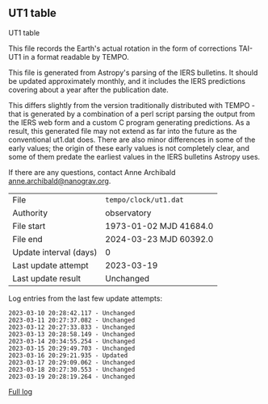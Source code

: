 
## UT1 table

UT1 table

This file records the Earth's actual rotation in the form of
corrections TAI-UT1 in a format readable by TEMPO.

This file is generated from Astropy's parsing of the IERS
bulletins. It should be updated approximately monthly, and it
includes the IERS predictions covering about a year after the
publication date.

This differs slightly from the version traditionally distributed
with TEMPO - that is generated by a combination of a perl script
parsing the output from the IERS web form and a custom C program
generating predictions. As a result, this generated file may not
extend as far into the future as the conventional ut1.dat does.
There are also minor differences in some of the early values; the
origin of these early values is not completely clear, and some of
them predate the earliest values in the IERS bulletins Astropy uses.

If there are any questions, contact Anne Archibald
<anne.archibald@nanograv.org>.

|     |     |
|:--- |:--- |
| File | `tempo/clock/ut1.dat` |
| Authority | observatory |
| File start | 1973-01-02 MJD 41684.0 |
| File end | 2024-03-23 MJD 60392.0 |
| Update interval (days) | 0 |
| Last update attempt | 2023-03-19 |
| Last update result | Unchanged |

Log entries from the last few update attempts:
```
2023-03-10 20:28:42.117 - Unchanged
2023-03-11 20:27:37.082 - Unchanged
2023-03-12 20:27:33.833 - Unchanged
2023-03-13 20:28:58.149 - Unchanged
2023-03-14 20:34:55.254 - Unchanged
2023-03-15 20:29:49.703 - Unchanged
2023-03-16 20:29:21.935 - Updated
2023-03-17 20:29:09.062 - Unchanged
2023-03-18 20:27:30.553 - Unchanged
2023-03-19 20:28:19.264 - Unchanged
```
[Full log](https://raw.githubusercontent.com/ipta/pulsar-clock-corrections/main/log/tempo/clock/ut1.dat.log)
